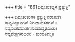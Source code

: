 +++
title = "861 ದಿವ್ಯಚರಿತಙ್ಗಳ ಪ್ರತ್ಯುಕ್ತಿ"

+++
ದಿವ್ಯಚರಿತಂಗಳ ಪ್ರತ್ಯುಕ್ತಿ ನರಚರಿತೆ।  
ಕಾವ್ಯವಿಜ್ಞಾನಗಳ್ ನಿಗಮಾನುಸರಗಳ್॥  
ನವ್ಯಸಂಪದವಾರ್ಷಸಂಪದುದ್ಧೃತವಿಂತು।  
ಸವ್ಯಪೇಕ್ಷಗಳುಭಯ - ಮಂಕುತಿಮ್ಮ॥  
